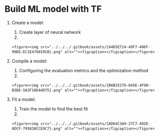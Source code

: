 # Build ML model with TF

1. Create a model:
   1. Create layer of neural network
   2.

       <figure><img src="../../../.gitbook/assets/{44D5E724-49F7-406F-99D5-EC1E476019CB}.png" alt=""><figcaption></figcaption></figure>
2. Compile a model:
   1. Configuring the evaluation metrics and the optimization method
   2.

       <figure><img src="../../../.gitbook/assets/{B6B35276-645E-4F90-B3DE-562F10644D75}.png" alt=""><figcaption></figcaption></figure>
3. Fit a model:
   1. Train the model to find the best fit
   2.

       <figure><img src="../../../.gitbook/assets/{AD64C3A9-27C7-482E-8DCF-795838CCE9C7}.png" alt=""><figcaption></figcaption></figure>
